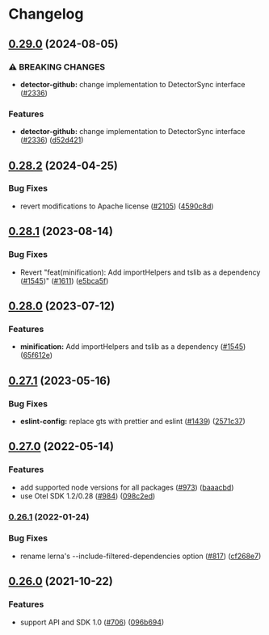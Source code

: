 # Changelog

## [0.29.0](https://github.com/open-telemetry/opentelemetry-js-contrib/compare/resource-detector-github-v0.28.2...resource-detector-github-v0.29.0) (2024-08-05)


### ⚠ BREAKING CHANGES

* **detector-github:** change implementation to DetectorSync interface ([#2336](https://github.com/open-telemetry/opentelemetry-js-contrib/issues/2336))

### Features

* **detector-github:** change implementation to DetectorSync interface ([#2336](https://github.com/open-telemetry/opentelemetry-js-contrib/issues/2336)) ([d52d421](https://github.com/open-telemetry/opentelemetry-js-contrib/commit/d52d4218235528dcecc706867425b86bac49b1f0))

## [0.28.2](https://github.com/open-telemetry/opentelemetry-js-contrib/compare/resource-detector-github-v0.28.1...resource-detector-github-v0.28.2) (2024-04-25)


### Bug Fixes

* revert modifications to Apache license ([#2105](https://github.com/open-telemetry/opentelemetry-js-contrib/issues/2105)) ([4590c8d](https://github.com/open-telemetry/opentelemetry-js-contrib/commit/4590c8df184bbcb9bd67ce1111df9f25f865ccf2))

## [0.28.1](https://github.com/open-telemetry/opentelemetry-js-contrib/compare/resource-detector-github-v0.28.0...resource-detector-github-v0.28.1) (2023-08-14)


### Bug Fixes

* Revert "feat(minification): Add importHelpers and tslib as a dependency ([#1545](https://github.com/open-telemetry/opentelemetry-js-contrib/issues/1545))" ([#1611](https://github.com/open-telemetry/opentelemetry-js-contrib/issues/1611)) ([e5bca5f](https://github.com/open-telemetry/opentelemetry-js-contrib/commit/e5bca5fe5b27adc59c8de8fe4087d38b69d93bd4))

## [0.28.0](https://github.com/open-telemetry/opentelemetry-js-contrib/compare/resource-detector-github-v0.27.1...resource-detector-github-v0.28.0) (2023-07-12)


### Features

* **minification:** Add importHelpers and tslib as a dependency ([#1545](https://github.com/open-telemetry/opentelemetry-js-contrib/issues/1545)) ([65f612e](https://github.com/open-telemetry/opentelemetry-js-contrib/commit/65f612e35c4d67b9935dc3a9155588b35d915482))

## [0.27.1](https://github.com/open-telemetry/opentelemetry-js-contrib/compare/resource-detector-github-v0.27.0...resource-detector-github-v0.27.1) (2023-05-16)


### Bug Fixes

* **eslint-config:** replace gts with prettier and eslint ([#1439](https://github.com/open-telemetry/opentelemetry-js-contrib/issues/1439)) ([2571c37](https://github.com/open-telemetry/opentelemetry-js-contrib/commit/2571c371be1b5738442200cab2415b6a04c32aab))

## [0.27.0](https://github.com/open-telemetry/opentelemetry-js-contrib/compare/resource-detector-github-v0.26.1...resource-detector-github-v0.27.0) (2022-05-14)


### Features

* add supported node versions for all packages ([#973](https://github.com/open-telemetry/opentelemetry-js-contrib/issues/973)) ([baaacbd](https://github.com/open-telemetry/opentelemetry-js-contrib/commit/baaacbdd35ca4baab0afae64647aa8c0380ee4b7))
* use Otel SDK 1.2/0.28 ([#984](https://github.com/open-telemetry/opentelemetry-js-contrib/issues/984)) ([098c2ed](https://github.com/open-telemetry/opentelemetry-js-contrib/commit/098c2ed6f9c5ab7bd865685018c0777245aab3b7))

### [0.26.1](https://www.github.com/open-telemetry/opentelemetry-js-contrib/compare/resource-detector-github-v0.26.0...resource-detector-github-v0.26.1) (2022-01-24)


### Bug Fixes

* rename lerna's --include-filtered-dependencies option ([#817](https://www.github.com/open-telemetry/opentelemetry-js-contrib/issues/817)) ([cf268e7](https://www.github.com/open-telemetry/opentelemetry-js-contrib/commit/cf268e7a92b7800ad6dbec9ca77466f9ee03ee1a))

## [0.26.0](https://www.github.com/open-telemetry/opentelemetry-js-contrib/compare/resource-detector-github-v0.25.0...resource-detector-github-v0.26.0) (2021-10-22)


### Features

* support API and SDK 1.0 ([#706](https://www.github.com/open-telemetry/opentelemetry-js-contrib/issues/706)) ([096b694](https://www.github.com/open-telemetry/opentelemetry-js-contrib/commit/096b694bbc3079f0ab4ee0462869b10eb8185202))
